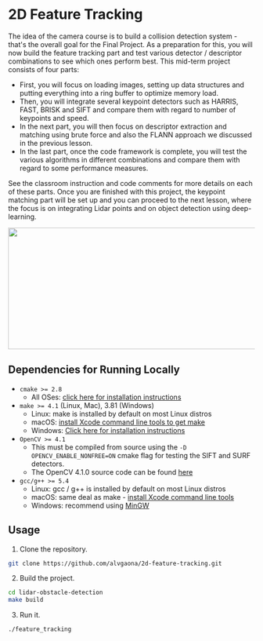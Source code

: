 # 2D Feature Tracking

The idea of the camera course is to build a collision detection system - that's the overall goal for the Final Project.
As a preparation for this, you will now build the feature tracking part and test various detector / descriptor combinations to see which ones perform best. This mid-term project consists of four parts:

* First, you will focus on loading images, setting up data structures and putting everything into a ring buffer to optimize memory load. 
* Then, you will integrate several keypoint detectors such as HARRIS, FAST, BRISK and SIFT and compare them with regard to number of keypoints and speed. 
* In the next part, you will then focus on descriptor extraction and matching using brute force and also the FLANN approach we discussed in the previous lesson. 
* In the last part, once the code framework is complete, you will test the various algorithms in different combinations and compare them with regard to some performance measures. 

See the classroom instruction and code comments for more details on each of these parts.
Once you are finished with this project, the keypoint matching part will be set up and you can proceed to the next lesson, where the focus is on integrating Lidar points and on object detection using deep-learning. 

<img src="images/keypoints.png" width="820" height="248" />

## Dependencies for Running Locally
* `cmake >= 2.8`
  * All OSes: [click here for installation instructions][CMake]
* `make >= 4.1` (Linux, Mac), 3.81 (Windows)
  * Linux: make is installed by default on most Linux distros
  * macOS: [install Xcode command line tools to get make][Xcode]
  * Windows: [Click here for installation instructions][Make]
* `OpenCV >= 4.1`
  * This must be compiled from source using the `-D OPENCV_ENABLE_NONFREE=ON` cmake flag for testing the SIFT and SURF detectors.
  * The OpenCV 4.1.0 source code can be found [here][OpenCV]
* `gcc/g++ >= 5.4`
  * Linux: gcc / g++ is installed by default on most Linux distros
  * macOS: same deal as make - [install Xcode command line tools][Xcode]
  * Windows: recommend using [MinGW]

## Usage

1. Clone the repository.

```bash
git clone https://github.com/alvgaona/2d-feature-tracking.git
```

2. Build the project.

```bash
cd lidar-obstacle-detection
make build
```

3. Run it.

```bash
./feature_tracking
```

[Make]: http://gnuwin32.sourceforge.net/packages/make.htm
[CMake]: https://cmake.org/install
[Xcode]: https://developer.apple.com/xcode/features
[OpenCV]: https://github.com/opencv/opencv/tree/4.1.0
[MinGW]: http://www.mingw.org